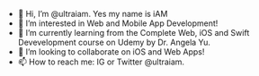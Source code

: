- 👋 Hi, I’m @ultraiam. Yes my name is iAM
- 👀 I’m interested in Web and Mobile App Development!
- 🌱 I’m currently learning from the Complete Web, iOS and Swift Devevelopment course on Udemy by Dr. Angela Yu. 
- 💞️ I’m looking to collaborate on iOS and Web Apps!
- 📫 How to reach me: IG or Twitter @ultraiam. 

<!---
ultraiam/ultraiam is a ✨ special ✨ repository because its `README.md` (this file) appears on your GitHub profile.
You can click the Preview link to take a look at your changes.
--->
